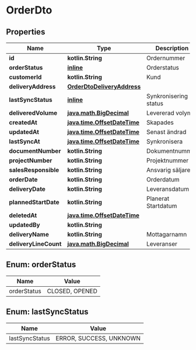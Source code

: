 
# OrderDto

## Properties
Name | Type | Description | Notes
------------ | ------------- | ------------- | -------------
**id** | **kotlin.String** | Ordernummer | 
**orderStatus** | [**inline**](#OrderStatus) | Orderstatus | 
**customerId** | **kotlin.String** | Kund | 
**deliveryAddress** | [**OrderDtoDeliveryAddress**](OrderDtoDeliveryAddress.md) |  | 
**lastSyncStatus** | [**inline**](#LastSyncStatus) | Synkronisering status | 
**deliveredVolume** | [**java.math.BigDecimal**](java.math.BigDecimal.md) | Levererad volym | 
**createdAt** | [**java.time.OffsetDateTime**](java.time.OffsetDateTime.md) | Skapades | 
**updatedAt** | [**java.time.OffsetDateTime**](java.time.OffsetDateTime.md) | Senast ändrad | 
**lastSyncAt** | [**java.time.OffsetDateTime**](java.time.OffsetDateTime.md) | Synkronisera | 
**documentNumber** | **kotlin.String** | Dokumentnummer |  [optional]
**projectNumber** | **kotlin.String** | Projektnummer |  [optional]
**salesResponsible** | **kotlin.String** | Ansvarig säljare |  [optional]
**orderDate** | **kotlin.String** | Orderdatum |  [optional]
**deliveryDate** | **kotlin.String** | Leveransdatum |  [optional]
**plannedStartDate** | **kotlin.String** | Planerat Startdatum |  [optional]
**deletedAt** | [**java.time.OffsetDateTime**](java.time.OffsetDateTime.md) |  |  [optional]
**updatedBy** | **kotlin.String** |  |  [optional]
**deliveryName** | **kotlin.String** | Mottagarnamn |  [optional]
**deliveryLineCount** | [**java.math.BigDecimal**](java.math.BigDecimal.md) | Leveranser |  [optional]


<a name="OrderStatus"></a>
## Enum: orderStatus
Name | Value
---- | -----
orderStatus | CLOSED, OPENED


<a name="LastSyncStatus"></a>
## Enum: lastSyncStatus
Name | Value
---- | -----
lastSyncStatus | ERROR, SUCCESS, UNKNOWN



